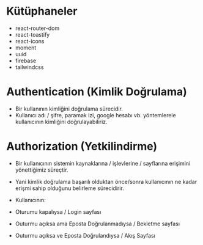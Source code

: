 # Kütüphaneler

- react-router-dom
- react-toastify
- react-icons
- moment
- uuid
- firebase
- tailwindcss

# Authentication (Kimlik Doğrulama)

- Bir kullanının kimliğini doğrulama sürecidir.
- Kullanıcı adı / şifre, paramak izi, google hesabı vb. yöntemlerele kullanıcının kimliğini doğrulayabiliriz.

# Authorization (Yetkilindirme)

- Bir kullanıcının sistemin kaynaklarına / işlevlerine / sayflarına erişimini yönettiğimiz süreçtir.
- Yani kimlik doğrulama başarılı olduktan önce/sonra kullanıcının ne kadar erişmi sahip olduğunu belirleme sürecidirir.

- Kullanıcının:
- Oturumu kapalıysa / Login sayfası
- Outurmu açıksa ama Eposta Doğrulanmadıysa / Bekletme sayfası
- Outurmu açıksa ve Eposta Doğrulandıysa / Akış Sayfası
